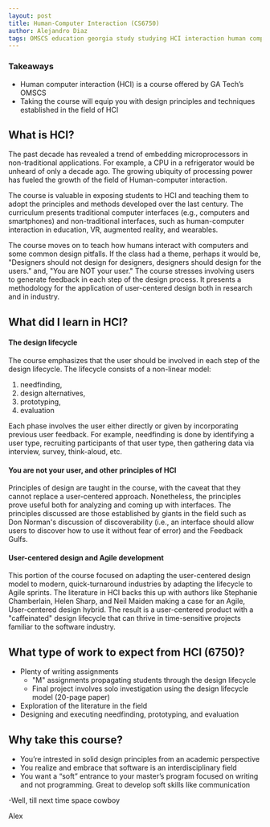 ```yaml
---
layout: post
title: Human-Computer Interaction (CS6750)
author: Alejandro Diaz
tags: OMSCS education georgia study studying HCI interaction human computer
---
```

### Takeaways
* Human computer interaction (HCI) is a course offered by GA Tech’s OMSCS
* Taking the course will equip you with design principles and techniques established in the field of HCI

## What is HCI?
The past decade has revealed a trend of embedding microprocessors in non-traditional applications. For example, a CPU in a refrigerator would be unheard of only a decade ago. The growing ubiquity of processing power has fueled the growth of the field of Human-computer interaction.

The course is valuable in exposing students to HCI and teaching them to adopt the principles and methods developed over the last century. The curriculum presents traditional computer interfaces (e.g., computers and smartphones) and non-traditional interfaces, such as human-computer interaction in education, VR, augmented reality, and wearables. 

The course moves on to teach how humans interact with computers and some common design pitfalls. If the class had a theme, perhaps it would be, "Designers should not design for designers, designers should design for the users." and, "You are NOT your user." The course stresses involving users to generate feedback in each step of the design process. It presents a methodology for the application of user-centered design both in research and in industry.

## What did I learn in HCI?
#### **The design lifecycle**
The course emphasizes that the user should be involved in each step of the design lifecycle. The lifecycle consists of a non-linear model:
1.	needfinding, 
2.	design alternatives, 
3.	prototyping, 
4.	evaluation

Each phase involves the user either directly or given by incorporating previous user feedback. For example, needfinding is done by identifying a user type, recruiting participants of that user type, then gathering data via interview, survey, think-aloud, etc.

#### **You are not your user, and other principles of HCI**
Principles of design are taught in the course, with the caveat that they cannot replace a user-centered approach. Nonetheless, the principles prove useful both for analyzing and coming up with interfaces. The principles discussed are those established by giants in the field such as Don Norman's discussion of discoverability (i.e., an interface should allow users to discover how to use it without fear of error) and the Feedback Gulfs.
#### **User-centered design and Agile development**
This portion of the course focused on adapting the user-centered design model to modern, quick-turnaround industries by adapting the lifecycle to Agile sprints. The literature in HCI backs this up with authors like Stephanie Chamberlain, Helen Sharp, and Neil Maiden making a case for an Agile, User-centered design hybrid. The result is a user-centered product with a "caffeinated" design lifecycle that can thrive in time-sensitive projects familiar to the software industry.

## What type of work to expect from HCI (6750)?
- Plenty of writing assignments
    - "M" assignments propagating students through the design lifecycle
    - Final project involves solo investigation using the design lifecycle model (20-page paper)
- Exploration of the literature in the field
- Designing and executing needfinding, prototyping, and evaluation

## Why take this course?
* You’re intrested in solid design principles from an academic perspective
* You realize and embrace that software is an interdisciplinary field
* You want a “soft” entrance to your master’s program focused on writing and not programming. Great to develop soft skills like communication


-Well, till next time space cowboy

Alex